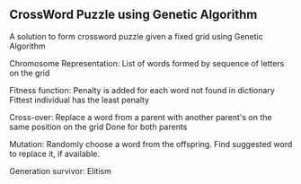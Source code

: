 CrossWord Puzzle using Genetic Algorithm
----------------------------------------

A solution to form crossword puzzle given a fixed grid using Genetic Algorithm

Chromosome Representation:
List of words formed by sequence of letters on the grid

Fitness function:
Penalty is added for each word not found in dictionary
Fittest individual has the least penalty

Cross-over:
Replace a word from a parent with another parent's on the same position on the grid
Done for both parents

Mutation:
Randomly choose a word from the offspring. Find suggested word to replace it, if available.

Generation survivor:
Elitism